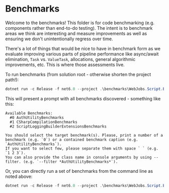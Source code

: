 # Benchmarks

Welcome to the benchmarks! This folder is for code benchmarking (e.g. components rather than end-to-do testing).
The intent is to benchmark areas we think are interesting and measure improvements as well as ensuring we don't unintentionally regress over time.

There's a lot of things that would be nice to have in benchmark form as we evaluate improving various parts of pipeline performance like async/await elimination,
`Task` vs. `ValueTask`, allocations, general algorithmic improvements, etc. This is where those assessments live.

To run benchmarks (from solution root - otherwise shorten the project path!):

```ps1
dotnet run -c Release -f net6.0 --project .\benchmarks\WebJobs.Script.Benchmarks\
```

This will present a prompt with all benchmarks discovered - something like this:

```text
Available Benchmarks:
  #0 AuthUtilityBenchmarks
  #1 CSharpCompilationBenchmarks
  #2 ScriptLoggingBuilderExtensionsBenchmarks

You should select the target benchmark(s). Please, print a number of a benchmark (e.g. `0`) or a contained benchmark caption (e.g. `AuthUtilityBenchmarks`).
If you want to select few, please separate them with space ` ` (e.g. `1 2 3`).
You can also provide the class name in console arguments by using --filter. (e.g. `--filter *AuthUtilityBenchmarks*`).
```

Or, you can directly run a set of benchmarks from the command line as noted above:

```ps1
dotnet run -c Release -f net6.0 --project .\benchmarks\WebJobs.Script.Benchmarks\ --filter *Grpc*
```
